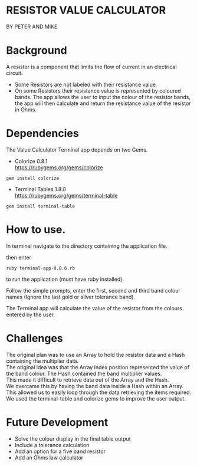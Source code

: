 # RESISTOR VALUE CALCULATOR
BY PETER AND MIKE
# Background
A resistor is a component that limits the flow of current in an electrical circuit.<br>
- Some Resistors are not labeled with their resistance value.<br>
- On some Resistors their resistance value is represented by coloured bands.
The app allows the user to input the colour of the resistor bands, the app will then calculate and return the resistance value of the resistor in Ohms.

# Dependencies
The Value Calculator Terminal app depends on two Gems.
- Colorize  0.8.1 <br >https://rubygems.org/gems/colorize<br>
```
gem install colorize
```
- Terminal Tables 1.8.0<br>
 https://rubygems.org/gems/terminal-table<br>
```
gem install terminal-table
```

# How to use.
In terminal navigate to the directory containing the application file.

then enter 
```
ruby terminal-app-0.0.6.rb
```
to run the application (must have ruby installed).

Follow the simple prompts, enter the first, second and third band colour names (Ignore the last gold or silver tolerance band).

The Terminal app will calculate the value of the resistor from the colours entered by the user.
# Challenges
The original plan was to use an Array to hold the resistor data and a Hash containing the multiplier data.<br>
The original idea was that the Array index position represented the value of the band colour. The Hash contained the band multiplier values.<br>
This made it difficult to retrieve data out of the Array and the Hash.<br>
We overcame this by having the band data inside a Hash within an Array. This allowed us to easily loop through the data retrieving the items required.
We used the terminal-table and colorize gems to improve the user output.
# Future Development
- Solve the colour  display in the final table output
- Include a tolerance calculation
- Add an option for a five band resistor
- Add an Ohms law calculator